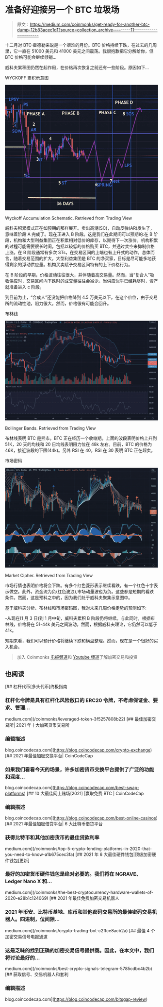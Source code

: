 # 准备好迎接另一个 BTC 垃圾场

> 原文：<https://medium.com/coinmonks/get-ready-for-another-btc-dump-12b83acec1d1?source=collection_archive---------11----------------------->

十二月对 BTC·霍德勒来说是一个艰难的月份。BTC 价格持续下跌，在过去的几周里，它一直在 51000 美元和 41000 美元之间震荡。我很抱歉把它分解给你，但 BTC 价格可能会继续倾销…

威科夫累积图仍然在起作用，在价格再次恢复之前还有一些阶段。原因如下…

WYCKOFF 累积示意图

![](img/a3b30511145eb30f6b1952d63eb7c9c3.png)

Wyckoff Accumulation Schematic. Retrieved from Trading View

威科夫积累模式正在如预期的那样展开。卖出高潮(SC)，自动反弹(AR)发生了，意味着阶段 A 完成了。现在正进入 B 阶段。这是我们在此期间可以预期的:在 B 阶段，机构和大型利益集团正在积累相对低价的库存，以期待下一次涨价。机构积累的过程可能需要很长时间，包括以较低的价格购买 BTC，并通过卖空来抑制价格上涨。在 B 阶段通常有多次 STs，在交易区间的上端也有上升式的动作。总体而言，随着交易范围的扩大，大型利益集团是 BTC 的净买家，目标是尽可能多地获得剩余的浮动供应量。机构买卖赋予交易区间特有的上下价格行为。

在 B 阶段的早期，价格波动往往很大，并伴随着高交易量。然而，当“复合人”吸收供应时，交易区间内下跌时的成交量往往会减少。当供应似乎已经耗尽时，资产就准备进入 c 阶段。

到目前为止，“合成人”还没能把价格降到 4.5 万美元以下。在这个价位，由于交易所的流动性池，阻力很大。然而，价格很有可能会回升。

布林线

![](img/8c2927601f03cbe3734ca610ce6b6718.png)

Bollinger Bands. Retrieved from Trading View

布林线表明 BTC 是熊市。BTC 正在经历一个收缩期。上面的波段表明价格上升到 51K，20 天的均线和 20 日均线表明阻力位在 48k 左右。目前，BTC 的价格为 46K，接近波段的下限(44k)。另外 RSI 在 40。RSI 在 30 表明 BTC 正在超卖。

市场密码

![](img/11107a71259d8fabdba5d67402b5dafc.png)

Market Cipher. Retrieved from Trading View

市场行情也表明价格将会下跌。有多个红色菱形表示继续看跌，有一个红色十字表示做空。此外，资金流为负(红色波浪),市场动量波也为负。这些都是短期的看跌条件。然而，这是预料之中的，因为我们处于威科夫聚集示意图中。

基于威科夫分析、布林线和市场密码图，我对未来几周价格走势的预测如下:

-从现在(1 月 3 日)到 1 月中旬，威科夫累积 B 阶段仍将继续。与此同时，根据布林线，价格将在 51-44k 美元之间波动。然而，根据威科夫理论，它仍然可以低于 41k。

短期来看，我们可以预计价格将继续下跌和横盘整理。然而，现在是一个很好的买入机会。

> 加入 Coinmonks [电报频道](https://t.me/coincodecap)和 [Youtube 频道](https://www.youtube.com/c/coinmonks/videos)了解加密交易和投资

## 也阅读

[](/coinmonks/leveraged-token-3f5257808b22) [## 杠杆代币[多头代币]终极指南

### 杠杆化令牌是具有杠杆化风险敞口的 ERC20 令牌，不考虑保证金、要求、管理…

medium.com](/coinmonks/leveraged-token-3f5257808b22) [](https://blog.coincodecap.com/crypto-exchange) [## 最佳加密交易所| 2021 年十大加密货币交易所

### 编辑描述

blog.coincodecap.com](https://blog.coincodecap.com/crypto-exchange) [](https://blog.coincodecap.com/best-swap-platforms) [## 2021 年最佳加密交换平台| CoinCodeCap

### 如果我们看看今天的场景，许多加密货币交换平台提供了广泛的功能和深度…

blog.coincodecap.com](https://blog.coincodecap.com/best-swap-platforms) [](https://blog.coincodecap.com/best-online-casinos) [## 10 大最佳网上赌场[2021] |赢取免费 BTC | CoinCodeCap

### 编辑描述

blog.coincodecap.com](https://blog.coincodecap.com/best-online-casinos) [](/coinmonks/top-5-crypto-lending-platforms-in-2020-that-you-need-to-know-a1b675cec3fa) [## 2021 年最佳加密借贷平台| 6 大比特币借贷平台

### 获得比特币和其他加密货币的最佳贷款利率

medium.com](/coinmonks/top-5-crypto-lending-platforms-in-2020-that-you-need-to-know-a1b675cec3fa) [](/coinmonks/the-best-cryptocurrency-hardware-wallets-of-2020-e28b1c124069) [## 2021 年 6 大最佳硬件钱包|顶级加密硬件钱包[更新]

### 最好的加密货币硬件钱包是绝对必要的。我们将在 NGRAVE、Ledger Nano X 和…

medium.com](/coinmonks/the-best-cryptocurrency-hardware-wallets-of-2020-e28b1c124069) [](/coinmonks/crypto-trading-bot-c2ffce8acb2a) [## 2021 年最佳免费加密交易机器人

### 2021 年币安、比特币基地、库币和其他密码交易所的最佳密码交易机器人。四进制，位间隙…

medium.com](/coinmonks/crypto-trading-bot-c2ffce8acb2a) [](/coinmonks/best-crypto-signals-telegram-5785cdbc4b2b) [## 最佳 4 个加密交易信号电报通道

### 这是乏味的找到正确的加密交易信号提供商。因此，在本文中，我们将讨论最好的…

medium.com](/coinmonks/best-crypto-signals-telegram-5785cdbc4b2b) [](https://blog.coincodecap.com/bitsgap-review) [## 获取信号、交易机器人和套利

### 编辑描述

blog.coincodecap.com](https://blog.coincodecap.com/bitsgap-review)